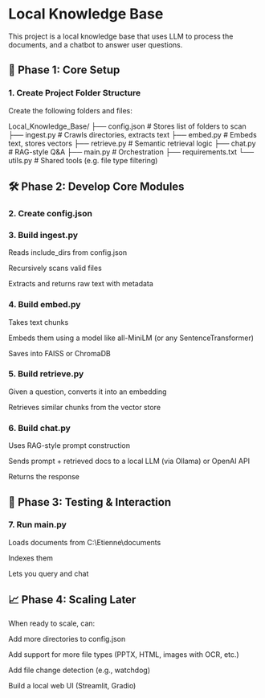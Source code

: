 # Local Knowledge Base
This project is a local knowledge base that uses LLM to process the documents, and a chatbot to answer user questions.

## 🧭 Phase 1: Core Setup

### 1. Create Project Folder Structure

Create the following folders and files:

Local_Knowledge_Base/
├── config.json              # Stores list of folders to scan
├── ingest.py                # Crawls directories, extracts text
├── embed.py                 # Embeds text, stores vectors
├── retrieve.py              # Semantic retrieval logic
├── chat.py                  # RAG-style Q&A
├── main.py                  # Orchestration
├── requirements.txt
└── utils.py                 # Shared tools (e.g. file type filtering)


## 🛠️ Phase 2: Develop Core Modules

### 2. Create config.json

### 3. Build ingest.py
Reads include_dirs from config.json

Recursively scans valid files

Extracts and returns raw text with metadata


### 4. Build embed.py

Takes text chunks

Embeds them using a model like all-MiniLM (or any SentenceTransformer)

Saves into FAISS or ChromaDB

### 5. Build retrieve.py
Given a question, converts it into an embedding

Retrieves similar chunks from the vector store

### 6. Build chat.py
Uses RAG-style prompt construction

Sends prompt + retrieved docs to a local LLM (via Ollama) or OpenAI API

Returns the response

## 🧪 Phase 3: Testing & Interaction

### 7. Run main.py
Loads documents from C:\\Etienne\\documents

Indexes them

Lets you query and chat

## 📈 Phase 4: Scaling Later
When ready to scale, can:

Add more directories to config.json

Add support for more file types (PPTX, HTML, images with OCR, etc.)

Add file change detection (e.g., watchdog)

Build a local web UI (Streamlit, Gradio)

